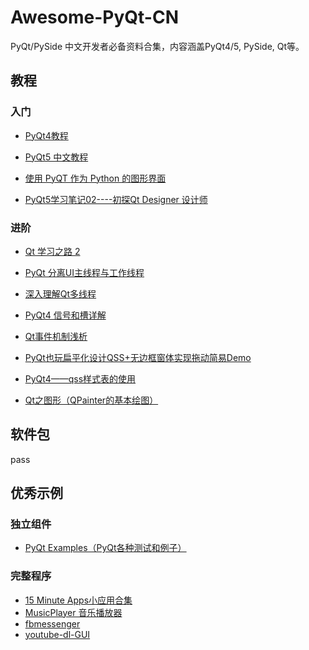 # Awesome-PyQt-CN

PyQt/PySide 中文开发者必备资料合集，内容涵盖PyQt4/5, PySide, Qt等。

## 教程

### 入门

+ [PyQt4教程](http://www.qaulau.com/books/PyQt4_Tutorial/index.html)
+ [PyQt5 中文教程](https://www.gitbook.com/book/maicss/pyqt5/details)

+ [使用 PyQT 作为 Python 的图形界面](http://hutaow.com/blog/2013/12/16/using-pyqt-as-graphical-interface-for-python/)
+ [PyQt5学习笔记02----初探Qt Designer 设计师](http://blog.csdn.net/a359680405/article/details/45098695)

### 进阶

+ [Qt 学习之路 2](https://www.devbean.net/category/qt-study-road-2/)

+ [PyQt 分离UI主线程与工作线程](http://blog.csdn.net/Mr_Zing/article/details/46945011)
+ [深入理解Qt多线程](http://blog.csdn.net/silangquan/article/details/17199169)
+ [PyQt4 信号和槽详解](https://www.linuxzen.com/pyqt4-xin-hao-he-cao-xiang-jie.html)
+ [Qt事件机制浅析](http://qimo601.iteye.com/blog/1407911)
+ [PyQt也玩扁平化设计QSS+无边框窗体实现拖动简易Demo](http://www.oschina.net/code/snippet_861229_37231)
+ [PyQt4——qss样式表的使用](http://bangz.me/archives/pyqt4-design-beautiful-ui-with-qss-stylesheet.html)
+ [Qt之图形（QPainter的基本绘图）](http://blog.csdn.net/liang19890820/article/details/51154216)

## 软件包

pass

## 优秀示例

### 独立组件

+ [PyQt Examples（PyQt各种测试和例子）](https://github.com/892768447/PyQt)

### 完整程序

+ [15 Minute Apps小应用合集](https://github.com/mfitzp/15-minute-apps)
+ [MusicPlayer 音乐播放器](https://github.com/HuberTRoy/MusicBox)
+ [fbmessenger](https://github.com/oconnor663/fbmessenger)
+ [youtube-dl-GUI](https://github.com/yasoob/youtube-dl-GUI)

